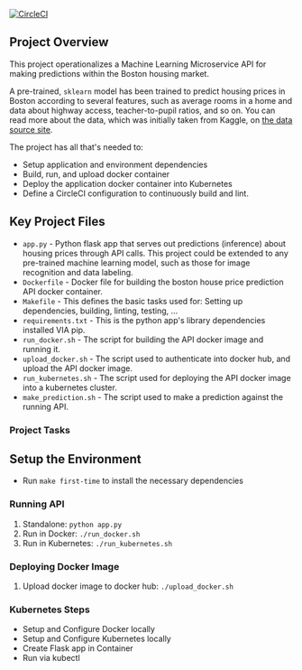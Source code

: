 [![CircleCI](https://circleci.com/gh/mhutton86/project5-operationalize-machine-learning-service.svg?style=svg)](https://circleci.com/gh/mhutton86/project5-operationalize-machine-learning-service)

## Project Overview

This project operationalizes a Machine Learning Microservice API for making predictions within the Boston housing 
market.

A pre-trained, `sklearn` model has been trained to predict housing prices in Boston according to several features, such
as average rooms in a home and data about highway access, teacher-to-pupil ratios, and so on. You can read more about 
the data, which was initially taken from Kaggle, on [the data source site](https://www.kaggle.com/c/boston-housing). 

The project has all that's needed to:
- Setup application and environment dependencies
- Build, run, and upload docker container
- Deploy the application docker container into Kubernetes
- Define a CircleCI configuration to continuously build and lint.

## Key Project Files
- `app.py` - Python flask app that serves out predictions (inference) about housing prices through API calls. 
This project could be extended to any pre-trained machine learning model, such as those for image recognition and 
data labeling.
- `Dockerfile` - Docker file for building the boston house price prediction API docker container.
- `Makefile` - This defines the basic tasks used for: Setting up dependencies, building, linting, testing, ...
- `requirements.txt` - This is the python app's library dependencies installed VIA pip.
- `run_docker.sh` - The script for building the API docker image and running it.
- `upload_docker.sh` - The script used to authenticate into docker hub, and upload the API docker image.
- `run_kubernetes.sh` - The script used for deploying the API docker image into a kubernetes cluster.
- `make_prediction.sh` - The script used to make a prediction against the running API.

### Project Tasks

## Setup the Environment
* Run `make first-time` to install the necessary dependencies

### Running API

1. Standalone:  `python app.py`
2. Run in Docker:  `./run_docker.sh`
3. Run in Kubernetes:  `./run_kubernetes.sh`

### Deploying Docker Image
1. Upload docker image to docker hub: `./upload_docker.sh`

### Kubernetes Steps

* Setup and Configure Docker locally
* Setup and Configure Kubernetes locally
* Create Flask app in Container
* Run via kubectl
